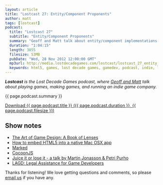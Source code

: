 ```yaml
---
layout: article
title: "Lostcast 27: Entity/Component Proponents"
author: matt
tags: [lostcast]
podcast:
  title: "Lostcast 27"
  subtitle: "Entity/Component Proponents"
  summary: "Geoff and Matt talk about entity/component implementations in JavaScript. It's a RIOT!"
  duration: "1:04:15"
  length: 3855
  filesize: 53MB
  pubDate: "Wed, 28 Nov 2012 12:00:00 GMT"
  mp3url: http://media.lostdecadegames.com/lostcast/lostcast_27_entity_component_proponents.mp3
  keywords: html5, games, lost decade games, gamedev, podcast, indie, lostcast
---
```

_**Lostcast** is the Lost Decade Games podcast, where [Geoff and Matt](/about/) talk about playing games, making games, and running an indie game company._

{{ page.podcast.summary }}

<a class="download-podcast" href="{{ page.podcast.mp3url }}">
	Download {{ page.podcast.title }} ({{ page.podcast.duration }}, {{ page.podcast.filesize }})
</a>

## Show notes

* [The Art of Game Design: A Book of Lenses](http://amzn.to/18RaLLz)
* [How to embed HTML5 into a native Mac OSX app](/how-to-embed-html5-into-a-native-mac-osx-app/)
* [Marked](http://markedapp.com/)
* [CocoonJS](http://www.ludei.com/tech/cocoonjs)
* [Juice it or lose it - a talk by Martin Jonasson & Petri Purho](http://www.youtube.com/watch?v=Fy0aCDmgnxg)
* [LAGD: Legal Assistance for Game Developers](https://twitter.com/lagdvideos)

Thanks for listening! We love getting questions and comments, so please [email us](mailto:hello@lostdecadegames.com) if you have any.
